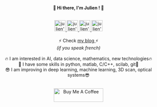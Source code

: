 <p align="center">
<b>👋 Hi there, I'm Julien ! 👋</b>
</p>

<p align="center">
  <br/>
  <a href="https://www.linkedin.com/in/julien-gu%C3%A9gan-852a30138/">
    <img alt="julien's LinkdeIN" width="35px" src="https://cdn-icons-png.flaticon.com/512/174/174857.png" />
  </a>
  <a href="https://www.facebook.com/julien.guegan.754">
    <img alt="julien's Facebook" width="35px" src="https://cdn-icons-png.flaticon.com/512/174/174848.png" />
  </a>
  <a href="https://www.instagram.com/julien_guegan_/?hl=fr">
    <img alt="julien's Instagram" width="35px" src="https://cdn-icons-png.flaticon.com/512/174/174855.png" />
  </a>
  <a href="https://open.spotify.com/user/julieng56520">
    <img alt="julien's Spotify" width="35px" src="https://cdn-icons-png.flaticon.com/512/174/174872.png" />
  </a> <br/> <br/>
  ⚡ Check <a href="https://julienguegan.github.io/"> my blog </a> ⚡ <br/>
  <i>(if you speak french)</i> <br/> <br/>
  🔥 I am interested in AI, data science, mathematics, new technologies🔥 <br/>
  🔨 I have some skills in python, matlab, C/C++, scilab, git🔨 <br/>
  😎 I am improving in deep learning, machine learning, 3D scan, optical systems😎 <br/>
  <br/>
  <br/>
  <a href="https://www.buymeacoffee.com/julienguegan" target="_blank">
    <img src="https://cdn.buymeacoffee.com/buttons/v2/arial-yellow.png" alt="Buy Me A Coffee" style="height: 43px !important;width: 156px !important;">
  </a>
</p>

